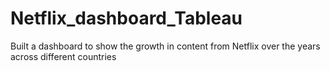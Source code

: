 # Netflix_dashboard_Tableau
Built a dashboard to show the growth in content from Netflix over the years across different countries
